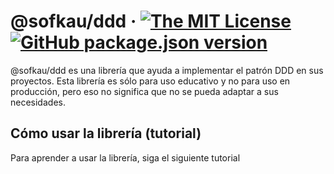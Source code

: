 # @sofkau/ddd &middot; [![The MIT License](https://img.shields.io/badge/license-MIT-blue.svg?style=flat)](https://github.com/ProfeJulianLasso/domain-driven-design-lib/blob/main/LICENSE) [![GitHub package.json version](https://img.shields.io/github/package-json/v/ProfeJulianLasso/domain-driven-design-lib)](https://github.com/ProfeJulianLasso/domain-driven-design-lib/releases)

@sofkau/ddd es una librería que ayuda a implementar el patrón DDD en sus proyectos. Esta librería es sólo para uso educativo y no para uso en producción, pero eso no significa que no se pueda adaptar a sus necesidades.

## Cómo usar la librería (tutorial)

Para aprender a usar la librería, siga el siguiente tutorial